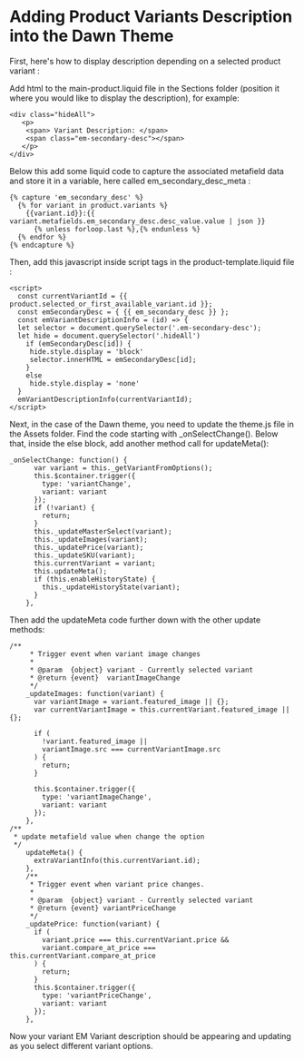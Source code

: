 # Adding Product Variants Description into the Dawn Theme

First, here's how to display description depending on a selected product variant :

Add html to the main-product.liquid file in the Sections folder (position it where you would like to display the description), for example: 

```
<div class="hideAll">
   <p>
    <span> Variant Description: </span>
    <span class="em-secondary-desc"></span>
   </p>
</div>
```
Below this add some liquid code to capture the associated metafield data and store it in a variable, here called em_secondary_desc_meta :

```
{% capture 'em_secondary_desc' %}
  {% for variant in product.variants %}
    {{variant.id}}:{{ variant.metafields.em_secondary_desc.desc_value.value | json }}
      {% unless forloop.last %},{% endunless %}
  {% endfor %}
{% endcapture %}
```

Then, add this javascript inside script tags in the product-template.liquid file :

```
<script>
  const currentVariantId = {{ product.selected_or_first_available_variant.id }};
  const emSecondaryDesc = { {{ em_secondary_desc }} };
  const emVariantDescriptionInfo = (id) => {
  let selector = document.querySelector('.em-secondary-desc');
  let hide = document.querySelector('.hideAll')
    if (emSecondaryDesc[id]) {
     hide.style.display = 'block'
     selector.innerHTML = emSecondaryDesc[id];
    }
    else
     hide.style.display = 'none'
  }
  emVariantDescriptionInfo(currentVariantId);
</script>

```

Next, in the case of the Dawn theme, you need to update the theme.js file in the Assets folder. Find the code starting with _onSelectChange(). Below that, inside the else block, add another method call for updateMeta():

```
_onSelectChange: function() {
      var variant = this._getVariantFromOptions();
      this.$container.trigger({
        type: 'variantChange',
        variant: variant
      });
      if (!variant) {
        return;
      }
      this._updateMasterSelect(variant);
      this._updateImages(variant);
      this._updatePrice(variant);
      this._updateSKU(variant);
      this.currentVariant = variant;
      this.updateMeta();
      if (this.enableHistoryState) {
        this._updateHistoryState(variant);
      }
    },
```

Then add the updateMeta code further down with the other update methods:

```
/**
     * Trigger event when variant image changes
     *
     * @param  {object} variant - Currently selected variant
     * @return {event}  variantImageChange
     */
    _updateImages: function(variant) {
      var variantImage = variant.featured_image || {};
      var currentVariantImage = this.currentVariant.featured_image || {};

      if (
        !variant.featured_image ||
        variantImage.src === currentVariantImage.src
      ) {
        return;
      }

      this.$container.trigger({
        type: 'variantImageChange',
        variant: variant
      });
    },
/**
 * update metafield value when change the option
 */
    updateMeta() {
      extraVariantInfo(this.currentVariant.id);
    },
    /**
     * Trigger event when variant price changes.
     *
     * @param  {object} variant - Currently selected variant
     * @return {event} variantPriceChange
     */
    _updatePrice: function(variant) {
      if (
        variant.price === this.currentVariant.price &&
        variant.compare_at_price === this.currentVariant.compare_at_price
      ) {
        return;
      }
      this.$container.trigger({
        type: 'variantPriceChange',
        variant: variant
      });
    },
```

Now your variant EM Variant description should be appearing and updating as you select different variant options.

